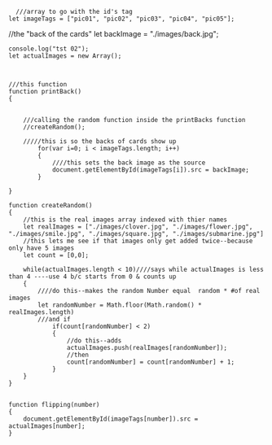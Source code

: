       ///array to go with the id's tag
    let imageTags = ["pic01", "pic02", "pic03", "pic04", "pic05"];
  //the "back of the cards"
    let backImage = "./images/back.jpg";

    console.log("tst 02");
    let actualImages = new Array();



    ///this function 
    function printBack()
    {


        ///calling the random function inside the printBacks function
        //createRandom();

        /////this is so the backs of cards show up
            for(var i=0; i < imageTags.length; i++)
            {
                ////this sets the back image as the source
                document.getElementById(imageTags[i]).src = backImage;
            }
       
    }

    function createRandom()
    {
        //this is the real images array indexed with thier names
        let realImages = ["./images/clover.jpg", "./images/flower.jpg", "./images/smile.jpg", "./images/square.jpg", "./images/submarine.jpg"]
        //this lets me see if that images only get added twice--because only have 5 images
        let count = [0,0];

        while(actualImages.length < 10)////says while actualImages is less than 4 ----use 4 b/c starts from 0 & counts up
        {
            ////do this--makes the random Number equal  random * #of real images
            let randomNumber = Math.floor(Math.random() * realImages.length)
            ///and if 
                if(count[randomNumber] < 2)
                {
                    //do this--adds
                    actualImages.push(realImages[randomNumber]);
                    //then 
                    count[randomNumber] = count[randomNumber] + 1;
                }
        }
    }
     

    function flipping(number)
    {
        document.getElementById(imageTags[number]).src = actualImages[number];
    } 